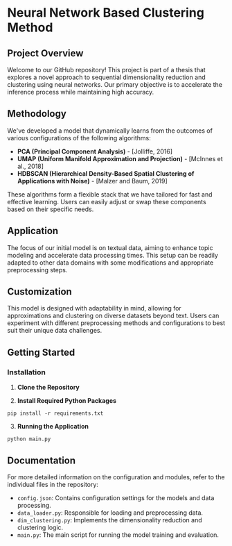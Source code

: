 # Neural Network Based Clustering Method

## Project Overview

Welcome to our GitHub repository! This project is part of a thesis that explores a novel approach to sequential dimensionality reduction and clustering using neural networks. Our primary objective is to accelerate the inference process while maintaining high accuracy.

## Methodology

We've developed a model that dynamically learns from the outcomes of various configurations of the following algorithms:

- **PCA (Principal Component Analysis)** - [Jolliffe, 2016]
- **UMAP (Uniform Manifold Approximation and Projection)** - [McInnes et al., 2018]
- **HDBSCAN (Hierarchical Density-Based Spatial Clustering of Applications with Noise)** - [Malzer and Baum, 2019]

These algorithms form a flexible stack that we have tailored for fast and effective learning. Users can easily adjust or swap these components based on their specific needs.

## Application

The focus of our initial model is on textual data, aiming to enhance topic modeling and accelerate data processing times. This setup can be readily adapted to other data domains with some modifications and appropriate preprocessing steps.

## Customization

This model is designed with adaptability in mind, allowing for approximations and clustering on diverse datasets beyond text. Users can experiment with different preprocessing methods and configurations to best suit their unique data challenges.

## Getting Started


### Installation
1. **Clone the Repository**

2. **Install Required Python Packages**
  ```
  pip install -r requirements.txt
  ```

3. **Running the Application**
  ```
  python main.py
  ```

## Documentation
For more detailed information on the configuration and modules, refer to the individual files in the repository:
- `config.json`: Contains configuration settings for the models and data processing.
- `data_loader.py`: Responsible for loading and preprocessing data.
- `dim_clustering.py`: Implements the dimensionality reduction and clustering logic.
- `main.py`: The main script for running the model training and evaluation.

